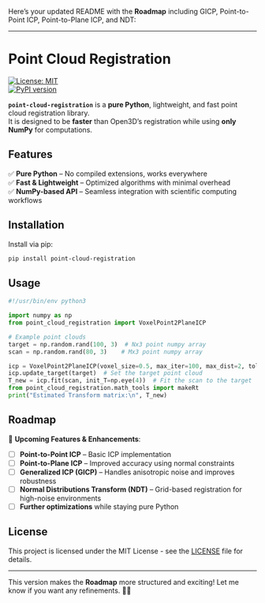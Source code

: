 Here’s your updated README with the **Roadmap** including GICP, Point-to-Point ICP, Point-to-Plane ICP, and NDT:  

---

# Point Cloud Registration  

[![License: MIT](https://img.shields.io/badge/License-MIT-yellow.svg)](https://opensource.org/licenses/MIT)  
[![PyPI version](https://badge.fury.io/py/point-cloud-registration.svg)](https://badge.fury.io/py/point-cloud-registration)  

**`point-cloud-registration`** is a **pure Python**, lightweight, and fast point cloud registration library.  
It is designed to be **faster** than Open3D’s registration while using **only NumPy** for computations.  

## Features  
✅ **Pure Python** – No compiled extensions, works everywhere  
✅ **Fast & Lightweight** – Optimized algorithms with minimal overhead  
✅ **NumPy-based API** – Seamless integration with scientific computing workflows  

## Installation  

Install via pip:  

```bash
pip install point-cloud-registration
```

## Usage  

```python
#!/usr/bin/env python3

import numpy as np
from point_cloud_registration import VoxelPoint2PlaneICP

# Example point clouds
target = np.random.rand(100, 3)  # Nx3 point numpy array
scan = np.random.rand(80, 3)    # Mx3 point numpy array

icp = VoxelPoint2PlaneICP(voxel_size=0.5, max_iter=100, max_dist=2, tol=1e-3)
icp.update_target(target)  # Set the target point cloud
T_new = icp.fit(scan, init_T=np.eye(4))  # Fit the scan to the target
from point_cloud_registration.math_tools import makeRt
print("Estimated Transform matrix:\n", T_new)
```

## Roadmap  
🚀 **Upcoming Features & Enhancements**:  
- [ ] **Point-to-Point ICP** – Basic ICP implementation  
- [ ] **Point-to-Plane ICP** – Improved accuracy using normal constraints  
- [ ] **Generalized ICP (GICP)** – Handles anisotropic noise and improves robustness  
- [ ] **Normal Distributions Transform (NDT)** – Grid-based registration for high-noise environments  
- [ ] **Further optimizations** while staying pure Python  

## License  

This project is licensed under the MIT License - see the [LICENSE](LICENSE) file for details.  

---

This version makes the **Roadmap** more structured and exciting! Let me know if you want any refinements. 🚀🔥